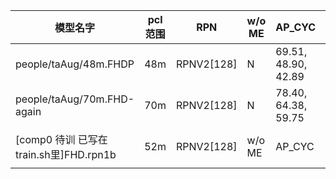 |模型名字| pcl范围 |RPN|w/o ME|AP_CYC |AP_PED|fps|训练命令|
|--- |---|----|----|----|----|----|----|
|people/taAug/48m.FHDP| 48m |RPNV2[128]|N|69.51, 48.90, 42.89 |32.04, 26.80, 23.24|fps|CUDA_VISIBLE_DEVICES=1 python ./second/pytorch/train.py train --config_path /home/ubuntu/codes/3d/second.baseline2/second/configs/people.fhd.taAug/people.fhd.48m.FHDP.config --model_dir /home/ubuntu/codes/3d/second.baseline2/models/people/taAug/48m.FHDP --resume True|
|people/taAug/70m.FHD-again| 70m| RPNV2[128]|N|78.40, 64.38, 59.75 |67.10, 59.94, 53.35|29|CUDA_VISIBLE_DEVICES=1 python ./second/pytorch/train.py train --config_path /home/ubuntu/codes/3d/second.baseline2/second/configs/people.fhd.taAug/people.fhd.70m.config --model_dir /home/ubuntu/codes/3d/second.baseline2/models/people/taAug/70m.FHD-again --resume True|
|[comp0 待训 已写在train.sh里]FHD.rpn1b| 52m |RPNV2[128]|w/o ME|AP_CYC |AP_PED|fps|CUDA_VISIBLE_DEVICES=1 python ./second/pytorch/train.py train --config_path /home/ubuntu/codes/3d/second.baseline2/second/configs/people.fhd.taAug/people.fhd.taAug.rpn1b.config --model_dir /home/ubuntu/codes/3d/second.baseline2/models/people/taAug/FHD.rpn1b --resume True|



